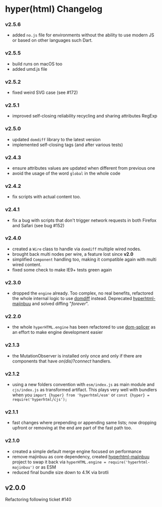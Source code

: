# hyper(html) Changelog

### v2.5.6
  * added `no.js` file for environments without the ability to use modern JS or based on other languages such Dart.

### v2.5.5
  * build runs on macOS too
  * added umd.js file

### v2.5.2
  * fixed weird SVG case (see #172)

### v2.5.1
  * improved self-closing reliability recycling and sharing attributes RegExp

### v2.5.0
  * updated `domdiff` library to the latest version
  * implemented self-closing tags (and after various tests)

### v2.4.3
  * ensure attributes values are updated when different from previous one
  * avoid the usage of the word `global` in the whole code

### v2.4.2
  * fix scripts with actual content too.

### v2.4.1
  * fix a bug with scripts that don't trigger network requests in both Firefox and Safari (see bug #152)

### v2.4.0
  * created a `Wire` class to handle via `domdiff` multiple wired nodes.
  * brought back multi nodes per wire, a feature lost since **v2.0**
  * simplified `Component` handling too, making it compatible again with multi wired content.
  * fixed some check to make IE9+ tests green again

### v2.3.0
  * dropped the `engine` already. Too complex, no real benefits, refactored the whole internal logic to use [domdiff](https://github.com/WebReflection/domdiff) instead. Deprecated [hyperhtml-majinbuu](https://github.com/WebReflection/hyperhtml-majinbuu) and solved diffing "_forever_".

### v2.2.0
  * the whole `hyperHTML.engine` has been refactored to use [dom-splicer](https://github.com/WebReflection/dom-splicer) as an effort to make engine development easier

### v2.1.3
  * the MutationObserver is installed only once and only if there are components that have _on(dis)?connect_ handlers.

### v2.1.2
  * using a new folders convention with `esm/index.js` as main module and `cjs/index.js` as transformed artifact. This plays very well with bundlers when you `import {hyper} from 'hyperhtml/esm'` or `const {hyper} = require('hyperhtml/cjs');`

### v2.1.1
  * fast changes where prepending or appending same lists; now dropping upfront or removing at the end are part of the fast path too.

### v2.1.0

  * created a simple default merge engine focused on performance
  * remove majinbuu as core dependency, created [hyperhtml-majinbuu](https://github.com/WebReflection/hyperhtml-majinbuu) project to swap it back via `hyperHTML.engine = require('hyperhtml-majinbuu')` or as ESM
  * reduced final bundle size down to 4.1K via brotli

## v2.0.0

Refactoring following ticket #140
